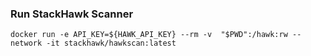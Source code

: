 
### Run StackHawk Scanner

```
docker run -e API_KEY=${HAWK_API_KEY} --rm -v  "$PWD":/hawk:rw --network -it stackhawk/hawkscan:latest
```